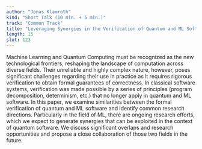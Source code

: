 ```yaml
---
author: "Jonas Klamroth"
kind: "Short Talk (10 min. + 5 min.)"
track: "Common Track"
title: "Leveraging Synergies in the Verification of Quantum and ML Software"
length: 15
slot: 123
---
```


Machine Learning and Quantum Computing must be recognized as the new technological frontiers, reshaping the landscape of computation across diverse fields. Their unreliable and highly complex nature, however, poses significant challenges regarding their use in practice as it requires rigorous verification to obtain formal guarantees of correctness. In classical software systems, verification was made possible by a series of principles (program decomposition, determinism, etc.) that no longer apply in quantum and ML software. In this paper, we examine similarities between the formal verification of quantum and ML software and identify common research directions. Particularly in the field of ML, there are ongoing research efforts, which we expect to generate synergies that can be exploited in the context of quantum software. We discuss significant overlaps and research opportunities and propose a close collaboration of those two fields in the future.
